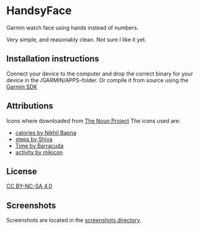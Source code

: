 # HandsyFace
Garmin watch face using hands instead of numbers.

Very simple, and reasonably clean. Not sure I like it yet.

## Installation instructions
Connect your device to the computer and drop the correct binary for your device in the /GARMIN/APPS-folder. Or compile it from source using the [Garmin SDK](https://developer.garmin.com/connect-iq/sdk/)

## Attributions
Icons where downloaded from [The Noun Project](https://thenounproject.com/)
The icons used are:

* [calories by Nikhil Bapna](https://thenounproject.com/icon/1180285/)
* [steps by Shiva](https://thenounproject.com/icon/1166846/)
* [Time by Barracuda](https://thenounproject.com/icon/2305857/)
* [activity by mikicon](https://thenounproject.com/icon/1911201/)

## License
[CC BY-NC-SA 4.0](https://creativecommons.org/licenses/by-nc-sa/4.0/)

## Screenshots
Screenshots are located in the [screenshots directory](https://github.com/knewg/HandsyFace/tree/master/screenshots).
